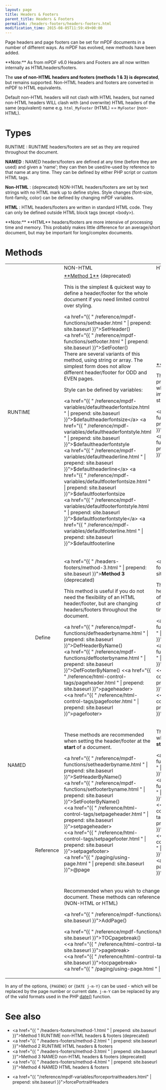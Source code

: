 ```yaml
---
layout: page
title: Headers & Footers
parent_title: Headers & Footers
permalink: /headers-footers/headers-footers.html
modification_time: 2015-08-05T11:59:49+00:00
---
```


Page headers and page footers can be set for mPDF documents in a number of different ways. As mPDF has evolved, new 
methods have been added.

<div class="alert alert-info" role="alert" markdown="1">
  **Note:** As from mPDF v6.0 Headers and Footers are all now written internally as HTMLheaders/footers.  
  
  
  The **use of non-HTML headers and footers (methods 1 & 3) is deprecated**, but remains supported. Non-HTML headers 
  and footers are converted in mPDF to HTML equivalents.  
  
  
  Default non-HTML headers will not clash with HTML headers, but named non-HTML headers WILL clash with 
  (and overwrite) HTML headers of the same (equivalent) name e.g. `html_MyFooter` (HTML) == `MyFooter` (non-HTML).
</div>

# Types

RUNTIME
: <span class="smallblock">RUNTIME</span> headers/footers are set as they are required throughout 
the document.

**NAMED**
: <span class="smallblock">NAMED</span> headers/footers are defined at any time (before they are used) and 
given a 'name'; they can then be used/re-used by reference to that name at any time. They can be defined by either PHP 
script or custom HTML tags.

**Non-HTML**
: (deprecated) <span class="smallblock">NON-HTML</span> headers/footers are set by text strings with no HTML mark up 
to define styles. Style changes (font-size, font-family, color) can be defined by changing mPDF variables.

**HTML**
: <span class="smallblock">HTML</span> headers/footers are written in standard HTML code. They can only be 
defined outside HTML block tags (except &lt;body&gt;).

<div class="alert alert-info" role="alert" markdown="1">
  **Note:** **HTML** headers/footers are more intensive of processing time and memory. This probably
  makes little difference for an average/short document, but may be important for long/complex documents.
</div>

# Methods

<table class="table">
<tbody>
<tr>
  <td> </td>
  <td> </td>
  <td><span class="smallblock">NON-HTML</span></td>
  <td><span class="smallblock">HTML</span></td>
</tr>
<tr>
  <td><span class="smallblock">RUNTIME</span></td>
  <td> </td>
  <td markdown="1">
  <a href="{{ " /headers-footers/method-1.html " | prepend: site.baseurl }}">**Method 1**</a> (deprecated)

  This is the simplest & quickest way to define a header/footer for the whole document if you need limited control over styling.

  <a href="{{ " /reference/mpdf-functions/setheader.html " | prepend: site.baseurl }}">SetHeader()</a>  
  <a href="{{ " /reference/mpdf-functions/setfooter.html " | prepend: site.baseurl }}">SetFooter()</a>  
  There are several variants of this method, using string or array. The simplest form does not allow different header/footer for <span class="smallblock">ODD</span> and <span class="smallblock">EVEN</span> pages. 
  
  Style can be defined by variables:

  <a href="{{ " /reference/mpdf-variables/defaultheaderfontsize.html " | prepend: site.baseurl }}">$defaultheaderfontsize</a>  
  <a href="{{ " /reference/mpdf-variables/defaultheaderfontstyle.html " | prepend: site.baseurl }}">$defaultheaderfontstyle</a>  
  <a href="{{ " /reference/mpdf-variables/defaultheaderline.html " | prepend: site.baseurl }}">$defaultheaderline</a>  
  <a href="{{ " /reference/mpdf-variables/defaultfooterfontsize.html " | prepend: site.baseurl }}">$defaultfooterfontsize</a>  
  <a href="{{ " /reference/mpdf-variables/defaultfooterfontstyle.html " | prepend: site.baseurl }}">$defaultfooterfontstyle</a>  
  <a href="{{ " /reference/mpdf-variables/defaultfooterline.html " | prepend: site.baseurl }}">$defaultfooterline</a>

</td>
<td markdown="1">
  <a href="{{ " /headers-footers/method-2.html " | prepend: site.baseurl }}">**Method 2**</a> 
  
  The simplest & quickest way to program a header/footer once for the whole document that includes images or uses more complex layout styles.

  <a href="{{ " /reference/mpdf-functions/sethtmlheader.html " | prepend: site.baseurl }}">SetHTMLHeader()</a>  
  <a href="{{ " /reference/mpdf-functions/sethtmlfooter.html " | prepend: site.baseurl }}">SetHTMLFooter()</a>

</td>
</tr>
<tr>
<td rowspan="3"><span class="smallblock">NAMED</span></td>
<td>Define</td>
<td markdown="1">

  <a href="{{ " /headers-footers/method-3.html " | prepend: site.baseurl }}">**Method 3**</a> (deprecated) 

  This method is useful if you do not need the flexibility of an HTML header/footer, but are changing headers/footers throughout the document.

  <a href="{{ " /reference/mpdf-functions/defheaderbyname.html " | prepend: site.baseurl }}">DefHeaderByName()</a>  
  <a href="{{ " /reference/mpdf-functions/deffooterbyname.html " | prepend: site.baseurl }}">DefFooterByName()</a> 
  &lt;<a href="{{ " /reference/html-control-tags/pageheader.html " | prepend: site.baseurl }}">pageheader</a>&gt;  
  &lt;<a href="{{ " /reference/html-control-tags/pagefooter.html " | prepend: site.baseurl }}">pagefooter</a>&gt;

</td>
<td markdown="1">

  <a href="{{ " /headers-footers/method-4.html " | prepend: site.baseurl }}">**Method 4**</a>

  This is the best way for complex headers/footers with the advantage of HTML code, but you can easily change the headers/footers at any time during the document.

  <a href="{{ " /reference/mpdf-functions/defhtmlheaderbyname.html " | prepend: site.baseurl }}">DefHTMLHeaderByName()</a>  
  <a href="{{ " /reference/mpdf-functions/defhtmlfooterbyname.html " | prepend: site.baseurl }}">DefHTMLFooterByName()</a>  
  &lt;<a href="{{ " /reference/html-control-tags/htmlpageheader.html " | prepend: site.baseurl }}">htmlpageheader</a>&gt;  
  &lt;<a href="{{ " /reference/html-control-tags/htmlpagefooter.html " | prepend: site.baseurl }}">htmlpagefooter</a>&gt;

</td>
</tr>
<tr>
<td rowspan="2">Reference</td>
<td markdown="1">

  These methods are recommended when setting the header/footer at the **start** of a document.

  <a href="{{ " /reference/mpdf-functions/setheaderbyname.html " | prepend: site.baseurl }}">SetHeaderByName()</a>  
  <a href="{{ " /reference/mpdf-functions/setfooterbyname.html " | prepend: site.baseurl }}">SetFooterByName()</a>  
  &lt;<a href="{{ " /reference/html-control-tags/setpageheader.html " | prepend: site.baseurl }}">setpageheader</a>&gt;   
  &lt;<a href="{{ " /reference/html-control-tags/setpagefooter.html " | prepend: site.baseurl }}">setpagefooter</a>&gt;  
  <a href="{{ " /paging/using-page.html " | prepend: site.baseurl }}">@page</a>

</td>
<td markdown="1">

  These methods are recommended when setting the header/footer at the **start** of a document.

  <a href="{{ " /reference/mpdf-functions/sethtmlheaderbyname.html " | prepend: site.baseurl }}">SetHTMLHeaderByName()</a>  
  <a href="{{ " /reference/mpdf-functions/sethtmlfooterbyname.html " | prepend: site.baseurl }}">SetHTMLFooterByName()</a>  
  &lt;<a href="{{ " /reference/html-control-tags/sethtmlpageheader.html " | prepend: site.baseurl }}">sethtmlpageheader</a>&gt;  
  &lt;<a href="{{ " /reference/html-control-tags/sethtmlpagefooter.html " | prepend: site.baseurl }}">sethtmlpagefooter</a>&gt;  
  <a href="{{ " /paging/using-page.html " | prepend: site.baseurl }}">@page</a>
</td>
</tr>

<tr>
<td colspan="2" class="pmhTopCenter" markdown="1">

  Recommended when you wish to change the headers/footers **during** the document. These methods can reference any <span class="smallblock">NAMED</span> header or footer  
  (<span class="smallblock">NON-HTML</span> or <span class="smallblock">HTML</span>)

  <a href="{{ " /reference/mpdf-functions/addpage.html " | prepend: site.baseurl }}">AddPage()</a>

  <a href="{{ " /reference/mpdf-functions/tocpagebreak.html " | prepend: site.baseurl }}">TOCpagebreak()</a>  
  &lt;<a href="{{ " /reference/html-control-tags/pagebreak.html " | prepend: site.baseurl }}">pagebreak</a>&gt;   
  &lt;<a href="{{ " /reference/html-control-tags/tocpagebreak.html " | prepend: site.baseurl }}">tocpagebreak</a>&gt;  
  <a href="{{ " /paging/using-page.html " | prepend: site.baseurl }}">@page</a>

</td>
</tr>
</tbody>
</table>

In any of the options, `{PAGENO}` or `{DATE j-m-Y}` can be used - which will be replaced by the page number or current date. 
`j-m-Y` can be replaced by any of the valid formats used in the PHP <a href="http://www.php.net/manual/en/function.date.php" target="_blank">date()</a> function.

# See also
  - <a href="{{ " /headers-footers/method-1.html " | prepend: site.baseurl }}">Method 1</a> RUNTIME non-HTML headers & footers (deprecated)
  - <a href="{{ " /headers-footers/method-2.html " | prepend: site.baseurl }}">Method 2</a> RUNTIME HTML headers & footers
  - <a href="{{ " /headers-footers/method-3.html " | prepend: site.baseurl }}">Method 3</a> NAMED non-HTML headers & footers (deprecated)
  - <a href="{{ " /headers-footers/method-4.html " | prepend: site.baseurl }}">Method 4</a> NAMED HTML headers & footers

 * <a href="{{ "/reference/mpdf-variables/forceportraitheaders.html" | prepend: site.baseurl }}">forcePortraitHeaders</a>
